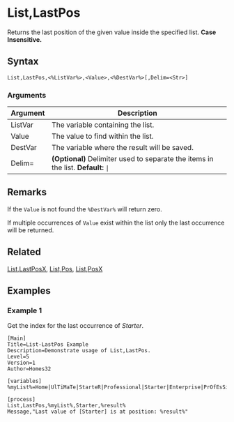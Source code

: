 # List,LastPos

Returns the last position of the given value inside the specified list. **Case Insensitive.**

## Syntax

```pebakery
List,LastPos,<%ListVar%>,<Value>,<%DestVar%>[,Delim=<Str>]
```

### Arguments

| Argument | Description |
| --- | --- |
| ListVar | The variable containing the list. |
| Value | The value to find within the list. |
| DestVar | The variable where the result will be saved. |
| Delim= | **(Optional)** Delimiter used to separate the items in the list. **Default:** `\|` |

## Remarks

If the `Value` is not found the `%DestVar%` will return zero.

If multiple occurrences of `Value` exist within the list only the last occurrence will be returned.

## Related

[List,LastPosX](./LastPosX.md), [List,Pos](./Pos.md), [List,PosX](./PosX.md)

## Examples

### Example 1

Get the index for the last occurrence of _Starter_.

```pebakery
[Main]
Title=List-LastPos Example
Description=Demonstrate usage of List,LastPos.
Level=5
Version=1
Author=Homes32

[variables]
%myList%=Home|UlTiMaTe|StarteR|Professional|Starter|Enterprise|PrOfEsSiOnAl|Starter|Ultimate

[process]
List,LastPos,%myList%,Starter,%result%
Message,"Last value of [Starter] is at position: %result%"
```